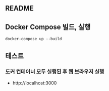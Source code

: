 ## README
## Docker Compose 빌드, 실행
```
docker-compose up --build
```
## 테스트
### 도커 컨테이너 모두 실행된 후 웹 브라우저 실행
* http://localhost:3000
